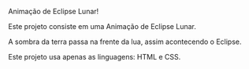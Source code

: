 Animação de Eclipse Lunar!

Este projeto consiste em uma Animação de Eclipse Lunar.

A sombra da terra passa na frente da lua, assim acontecendo o Eclipse.

Este projeto usa apenas as linguagens: HTML e CSS.
